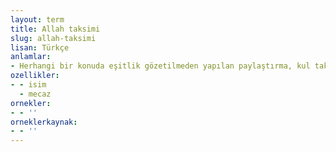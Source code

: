 ```yaml
---
layout: term
title: Allah taksimi
slug: allah-taksimi
lisan: Türkçe
anlamlar:
- Herhangi bir konuda eşitlik gözetilmeden yapılan paylaştırma, kul taksimi karşıtı
ozellikler:
- - isim
  - mecaz
ornekler:
- - ''
orneklerkaynak:
- - ''
---
```

